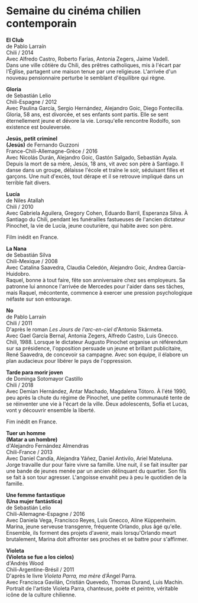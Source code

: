 # Semaine du cinéma chilien contemporain

**El Club**  
de Pablo Larraín  
Chili / 2014  
Avec Alfredo Castro, Roberto Farías, Antonia Zegers, Jaime Vadell.  
Dans une ville côtière du Chili, des prêtres catholiques, mis à l'écart par l'Église, partagent une maison tenue par une religieuse. L'arrivée d'un nouveau pensionnaire perturbe le semblant d'équilibre qui règne.

**Gloria**  
de Sebastián Lelio  
Chili-Espagne / 2012  
Avec Paulina García, Sergio Hernández, Alejandro Goic, Diego Fontecilla.  
Gloria, 58 ans, est divorcée, et ses enfants sont partis. Elle se sent éternellement jeune et dévore la vie. Lorsqu'elle rencontre Rodolfo, son existence est bouleversée.

**Jesús, petit criminel**  
**(Jesús)**
de Fernando Guzzoni  
France-Chili-Allemagne-Grèce / 2016  
Avec Nicolás Durán, Alejandro Goic, Gastón Salgado, Sebastián Ayala.  
Depuis la mort de sa mère, Jesús, 18 ans, vit avec son père à Santiago. Il danse dans un groupe, délaisse l'école et traîne le soir, séduisant filles et garçons. Une nuit d'excès, tout dérape et il se retrouve impliqué dans un terrible fait divers.

**Lucía**  
de Niles Atallah  
Chili / 2010  
Avec Gabriela Aguilera, Gregory Cohen, Eduardo Barril, Esperanza Silva.
À Santiago du Chili, pendant les funérailles fastueuses de l'ancien dictateur Pinochet, la vie de Lucía, jeune couturière, qui habite avec son père.

Film inédit en France.

**La Nana**  
de Sebastián Silva  
Chili-Mexique / 2008  
Avec Catalina Saavedra, Claudia Celedón, Alejandro Goic, Andrea García-Huidobro.  
Raquel, bonne à tout faire, fête son anniversaire chez ses employeurs. Sa patronne lui annonce l'arrivée de Mercedes pour l'aider dans ses tâches, mais Raquel, mécontente, commence à exercer une pression psychologique néfaste sur son entourage.

**No**  
de Pablo Larraín  
Chili / 2011  
D'après le roman _Les Jours de l'arc-en-ciel_ d'Antonio Skármeta.  
Avec Gael García Bernal, Antonia Zegers, Alfredo Castro, Luis Gnecco.  
Chili, 1988. Lorsque le dictateur Augusto Pinochet organise un référendum sur sa présidence, l'opposition persuade un jeune et brillant publicitaire, René Saavedra, de concevoir sa campagne. Avec son équipe, il élabore un plan audacieux pour libérer le pays de l'oppression.

**Tarde para morir joven**  
de Dominga Sotomayor Castillo  
Chili / 2018  
Avec Demian Hernández, Antar Machado, Magdalena Tótoro.
À l'été 1990, peu après la chute du régime de Pinochet, une petite communauté tente de se réinventer une vie à l'écart de la ville. Deux adolescents, Sofía et Lucas, vont y découvrir ensemble la liberté.

Fim inédit en France.

**Tuer un homme**  
**(Matar a un hombre)**  
d'Alejandro Fernández Almendras  
Chili-France / 2013  
Avec Daniel Candía, Alejandra Yáñez, Daniel Antivilo, Ariel Mateluna.  
Jorge travaille dur pour faire vivre sa famille. Une nuit, il se fait insulter par une bande de jeunes menée par un ancien délinquant du quartier. Son fils se fait à son tour agresser. L'angoisse envahit peu à peu le quotidien de la famille.

**Une femme fantastique**  
**(Una mujer fantástica)**  
de Sebastián Lelio  
Chili-Allemagne-Espagne / 2016  
Avec Daniela Vega, Francisco Reyes, Luis Gnecco, Aline Küppenheim.  
Marina, jeune serveuse transgenre, fréquente Orlando, plus âgé qu'elle. Ensemble, ils forment des projets d'avenir, mais lorsqu'Orlando meurt brutalement, Marina doit affronter ses proches et se battre pour s'affirmer.

**Violeta**  
**(Violeta se fue a los cielos)**  
d'Andrés Wood  
Chili-Argentine-Brésil / 2011  
D'après le livre _Violeta Parra, ma mère_ d'Ángel Parra.  
Avec Francisca Gavilán, Cristián Quevedo, Thomas Durand, Luis Machín.  
Portrait de l'artiste Violeta Parra, chanteuse, poète et peintre, véritable icône de la culture chilienne.
